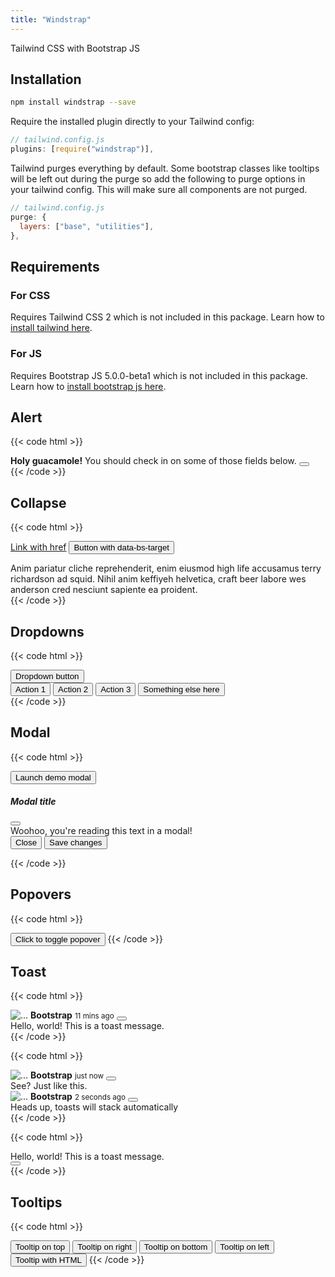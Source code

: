 ```yaml
---
title: "Windstrap"
---
```


Tailwind CSS with Bootstrap JS

## Installation

```sh
npm install windstrap --save
```

Require the installed plugin directly to your Tailwind config:

```js
// tailwind.config.js
plugins: [require("windstrap")],
```

Tailwind purges everything by default. Some bootstrap classes like tooltips will be left out during the purge so add the following to purge options in your tailwind config. This will make sure all components are not purged.

```js
// tailwind.config.js
purge: {
  layers: ["base", "utilities"],
},
```

## Requirements

### For CSS

Requires Tailwind CSS 2 which is not included in this package. Learn how to [install tailwind here](https://tailwindcss.com/docs/installation/).

### For JS

Requires Bootstrap JS 5.0.0-beta1 which is not included in this package. Learn how to [install bootstrap js here](https://getbootstrap.com/docs/5.0/getting-started/introduction/#js).

## Alert

{{< code html >}}

<div class="relative p-3.5 bg-gray-50 rounded alert alert-dismissible fade show" role="alert">
  <strong>Holy guacamole!</strong> You should check in on some of those fields below.
  <button type="button" class="btn-close" data-bs-dismiss="alert" aria-label="Close"></button>
</div>
{{< /code >}}

## Collapse

{{< code html >}}

<a class="inline-flex px-4 py-2 my-2 text-sm font-medium bg-white rounded-md shadow-sm hover:bg-gray-50" data-bs-toggle="collapse" href="#collapseExample" role="button" aria-expanded="false" aria-controls="collapseExample">Link with href</a>
<button class="inline-flex px-4 py-2 my-2 text-sm font-medium text-white bg-indigo-600 rounded-md shadow-sm hover:bg-indigo-700" type="button" data-bs-toggle="collapse" data-bs-target="#collapseExample" aria-expanded="false" aria-controls="collapseExample">Button with data-bs-target</button>

<div class="collapse" id="collapseExample">
  <div class="p-4 bg-white rounded">Anim pariatur cliche reprehenderit, enim eiusmod high life accusamus terry richardson ad squid. Nihil anim keffiyeh helvetica, craft beer labore wes anderson cred nesciunt sapiente ea proident.</div>
</div>
{{< /code >}}

## Dropdowns

{{< code html >}}

<div class="dropdown">
  <button class="p-2.5 text-sm font-medium bg-white rounded-md shadow-sm hover:bg-gray-100 dropdown-toggle" type="button" id="dropdownMenuButton" data-bs-toggle="dropdown" aria-expanded="false">
    Dropdown button
  </button>
  <nav class="dropdown-menu" aria-labelledby="dropdownMenuButton">
    <button class="dropdown-item">Action 1</button>
    <button class="dropdown-item">Action 2</button>
    <button class="dropdown-item active">Action 3</button>
    <button class="dropdown-item disabled">Something else here</button>
  </nav>
</div>
{{< /code >}}

## Modal

{{< code html >}}

<!-- Button trigger modal -->
<button type="button" class="p-2.5 text-sm font-medium bg-white rounded-md shadow-sm hover:bg-gray-100" data-bs-toggle="modal" data-bs-target="#exampleModal">
  Launch demo modal
</button>

<!-- Modal -->
<div class="modal fade" id="exampleModal" tabindex="-1" aria-labelledby="exampleModalLabel" aria-hidden="true">
  <div class="modal-dialog">
    <div class="modal-content">
      <div class="modal-header">
        <h5 class="font-semibold modal-title" id="exampleModalLabel">Modal title</h5>
        <button type="button" class="btn-close" data-bs-dismiss="modal" aria-label="Close"></button>
      </div>
      <div class="modal-body">
        Woohoo, you're reading this text in a modal!
      </div>
      <div class="modal-footer">
        <button type="button" class="px-4 py-2 text-sm font-medium text-gray-700 transition bg-gray-100 rounded-md hover:bg-gray-200 focus:outline-none focus:ring-2 focus:ring-offset-2 focus:ring-gray-700" data-bs-dismiss="modal">Close</button>
        <button type="button" class="px-4 py-2 text-sm font-medium text-white transition bg-indigo-600 rounded-md hover:bg-indigo-700 focus:outline-none focus:ring-2 focus:ring-offset-2 focus:ring-indigo-500">Save changes</button>
      </div>
    </div>
  </div>
</div>

{{< /code >}}

## Popovers

{{< code html >}}

<button type="button" class="p-2.5 text-sm font-medium bg-white rounded-md shadow-sm hover:bg-gray-100" data-bs-toggle="popover" title="Popover title" data-bs-content="And here's some amazing content. It's very engaging. Right?">Click to toggle popover</button>
{{< /code >}}

## Toast

{{< code html >}}

<div class="toast fade show" role="alert" aria-live="assertive" aria-atomic="true">
  <div class="toast-header">
    <img src="/placeholder.jpg" class="w-5 mr-2 rounded" alt="...">
    <strong class="mr-auto">Bootstrap</strong>
    <small>11 mins ago</small>
    <button type="button" class="btn-close" data-bs-dismiss="toast" aria-label="Close"></button>
  </div>
  <div class="toast-body">Hello, world! This is a toast message.</div>
</div>
{{< /code >}}

{{< code html >}}

<div aria-live="polite" aria-atomic="true" class="relative h-56">
  <div class="absolute top-0 right-0 toast-container">
    <div class="toast fade show" role="alert" aria-live="assertive" aria-atomic="true">
      <div class="toast-header">
        <img src="/placeholder.jpg" class="w-5 mr-2 rounded" alt="...">
        <strong class="mr-auto">Bootstrap</strong>
        <small>just now</small>
        <button type="button" class="btn-close" data-bs-dismiss="toast" aria-label="Close"></button>
      </div>
      <div class="toast-body">See? Just like this.</div>
    </div>
    <div class="toast fade show" role="alert" aria-live="assertive" aria-atomic="true">
      <div class="toast-header">
        <img src="/placeholder.jpg" class="w-5 mr-2 rounded" alt="...">
        <strong class="mr-auto">Bootstrap</strong>
        <small>2 seconds ago</small>
        <button type="button" class="btn-close" data-bs-dismiss="toast" aria-label="Close"></button>
      </div>
      <div class="toast-body">Heads up, toasts will stack automatically</div>
    </div>
  </div>
</div>
{{< /code >}}

{{< code html >}}

<div class="flex items-center text-white bg-indigo-700 border-0 fade show toast" role="alert" aria-live="assertive" aria-atomic="true">
  <div class="toast-body">Hello, world! This is a toast message.</div>
  <button type="button" class="ml-auto mr-3 btn-close btn-close-white" data-bs-dismiss="toast" aria-label="Close"></button>
</div>
{{< /code >}}

## Tooltips

{{< code html >}}

<button type="button" class="p-2.5 text-sm font-medium bg-white rounded-md shadow-sm hover:bg-gray-100" data-bs-toggle="tooltip" data-bs-placement="top" title="Tooltip on top">
  Tooltip on top
</button>
<button type="button" class="p-2.5 text-sm font-medium bg-white rounded-md shadow-sm hover:bg-gray-100" data-bs-toggle="tooltip" data-bs-placement="right" title="Tooltip on right">
  Tooltip on right
</button>
<button type="button" class="p-2.5 text-sm font-medium bg-white rounded-md shadow-sm hover:bg-gray-100" data-bs-toggle="tooltip" data-bs-placement="bottom" title="Tooltip on bottom">
  Tooltip on bottom
</button>
<button type="button" class="p-2.5 text-sm font-medium bg-white rounded-md shadow-sm hover:bg-gray-100" data-bs-toggle="tooltip" data-bs-placement="left" title="Tooltip on left">
  Tooltip on left
</button>
<button type="button" class="p-2.5 text-sm font-medium bg-white rounded-md shadow-sm hover:bg-gray-100" data-bs-toggle="tooltip" data-bs-html="true" title="<em>Tooltip</em> <u>with</u> <b>HTML</b>">
  Tooltip with HTML
</button>
{{< /code >}}

